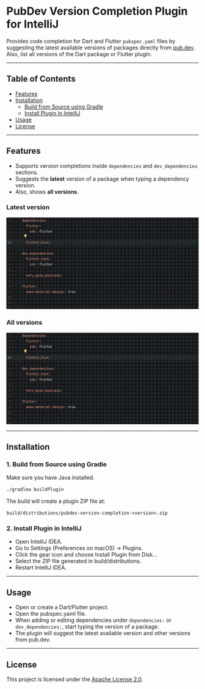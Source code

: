 # PubDev Version Completion Plugin for IntelliJ

Provides code completion for Dart and Flutter `pubspec.yaml` files by suggesting the latest available
versions of packages directly from [pub.dev](https://pub.dev). Also, list all versions of the Dart package 
or Flutter plugin.

---

## Table of Contents
- [Features](#features)
- [Installation](#installation)
  - [Build from Source using Gradle](#1-build-from-source-using-gradle)
  - [Install Plugin in IntelliJ](#2-install-plugin-in-intellij)
- [Usage](#usage)
- [License](#license)

---

## Features

- Supports version completions inside `dependencies` and `dev_dependencies` sections.
- Suggests the **latest** version of a package when typing a dependency version.
- Also, shows **all versions**.

### Latest version
![preview](/asset/preview_1.gif)

### All versions
![preview](/asset/preview_2.gif)

---

## Installation

### 1. Build from Source using Gradle

Make sure you have Java installed.

```bash
./gradlew buildPlugin
```

The build will create a plugin ZIP file at:

```
build/distributions/pubdev-version-completion-<version>.zip
```

### 2. Install Plugin in IntelliJ

- Open IntelliJ IDEA.
- Go to Settings (Preferences on macOS) → Plugins.
- Click the gear icon and choose Install Plugin from Disk...
- Select the ZIP file generated in build/distributions.
- Restart IntelliJ IDEA.

---

## Usage

- Open or create a Dart/Flutter project.
- Open the pubspec.yaml file.
- When adding or editing dependencies under `dependencies:` or `dev_dependencies:`, start typing the version of a
  package.
- The plugin will suggest the latest available version and other versions from pub.dev.

---

## License

This project is licensed under the [Apache License 2.0](LICENSE).  
